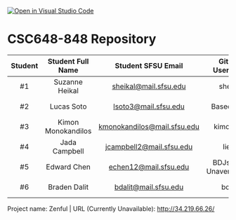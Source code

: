 [![Open in Visual Studio Code](https://classroom.github.com/assets/open-in-vscode-718a45dd9cf7e7f842a935f5ebbe5719a5e09af4491e668f4dbf3b35d5cca122.svg)](https://classroom.github.com/online_ide?assignment_repo_id=11312291&assignment_repo_type=AssignmentRepo)
# CSC648-848 Repository

| Student      | Student Full Name |Student SFSU Email | GitHub Username | Role         |
|    :---:     |   :---:           |       :---:       |     :---:       | :---:        | 
|      #1      |   Suzanne Heikal  | sheikal@mail.sfsu.edu  |   sheikal       | Lead         |
|      #2      |    Lucas Soto     |  lsoto3@mail.sfsu.edu   |   BasedKillua              |    Back-end                  |
|      #3      | Kimon Monokandilos |  kmonokandilos@mail.sfsu.edu    | kimoon17                |  Front-end                 |
|      #4      |   Jada Campbell    |  jcampbell2@mail.sfsu.edu   |    lieaa             | Front-end             |
|      #5      |    Edward Chen     |  echen12@mail.sfsu.edu  |  BDJslime-UnaverageJoe               | Front-end                  |
|      #6      |     Braden Dalit             |   bdalit@mail.sfsu.edu                |     bdalit            |    Back-end                   |


Project name:                    Zenful                      |  URL (Currently Unavailable):                               http://34.219.66.26/                                                                 
 
